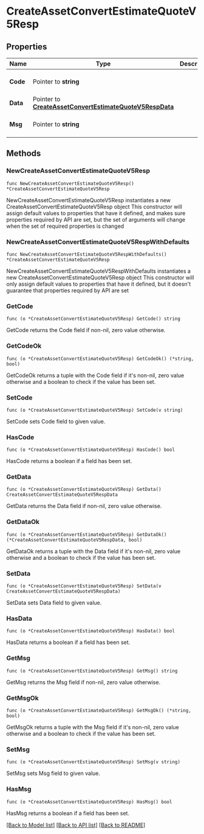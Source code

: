 # CreateAssetConvertEstimateQuoteV5Resp

## Properties

Name | Type | Description | Notes
------------ | ------------- | ------------- | -------------
**Code** | Pointer to **string** |  | [optional] [default to ""]
**Data** | Pointer to [**CreateAssetConvertEstimateQuoteV5RespData**](CreateAssetConvertEstimateQuoteV5RespData.md) |  | [optional] 
**Msg** | Pointer to **string** |  | [optional] [default to ""]

## Methods

### NewCreateAssetConvertEstimateQuoteV5Resp

`func NewCreateAssetConvertEstimateQuoteV5Resp() *CreateAssetConvertEstimateQuoteV5Resp`

NewCreateAssetConvertEstimateQuoteV5Resp instantiates a new CreateAssetConvertEstimateQuoteV5Resp object
This constructor will assign default values to properties that have it defined,
and makes sure properties required by API are set, but the set of arguments
will change when the set of required properties is changed

### NewCreateAssetConvertEstimateQuoteV5RespWithDefaults

`func NewCreateAssetConvertEstimateQuoteV5RespWithDefaults() *CreateAssetConvertEstimateQuoteV5Resp`

NewCreateAssetConvertEstimateQuoteV5RespWithDefaults instantiates a new CreateAssetConvertEstimateQuoteV5Resp object
This constructor will only assign default values to properties that have it defined,
but it doesn't guarantee that properties required by API are set

### GetCode

`func (o *CreateAssetConvertEstimateQuoteV5Resp) GetCode() string`

GetCode returns the Code field if non-nil, zero value otherwise.

### GetCodeOk

`func (o *CreateAssetConvertEstimateQuoteV5Resp) GetCodeOk() (*string, bool)`

GetCodeOk returns a tuple with the Code field if it's non-nil, zero value otherwise
and a boolean to check if the value has been set.

### SetCode

`func (o *CreateAssetConvertEstimateQuoteV5Resp) SetCode(v string)`

SetCode sets Code field to given value.

### HasCode

`func (o *CreateAssetConvertEstimateQuoteV5Resp) HasCode() bool`

HasCode returns a boolean if a field has been set.

### GetData

`func (o *CreateAssetConvertEstimateQuoteV5Resp) GetData() CreateAssetConvertEstimateQuoteV5RespData`

GetData returns the Data field if non-nil, zero value otherwise.

### GetDataOk

`func (o *CreateAssetConvertEstimateQuoteV5Resp) GetDataOk() (*CreateAssetConvertEstimateQuoteV5RespData, bool)`

GetDataOk returns a tuple with the Data field if it's non-nil, zero value otherwise
and a boolean to check if the value has been set.

### SetData

`func (o *CreateAssetConvertEstimateQuoteV5Resp) SetData(v CreateAssetConvertEstimateQuoteV5RespData)`

SetData sets Data field to given value.

### HasData

`func (o *CreateAssetConvertEstimateQuoteV5Resp) HasData() bool`

HasData returns a boolean if a field has been set.

### GetMsg

`func (o *CreateAssetConvertEstimateQuoteV5Resp) GetMsg() string`

GetMsg returns the Msg field if non-nil, zero value otherwise.

### GetMsgOk

`func (o *CreateAssetConvertEstimateQuoteV5Resp) GetMsgOk() (*string, bool)`

GetMsgOk returns a tuple with the Msg field if it's non-nil, zero value otherwise
and a boolean to check if the value has been set.

### SetMsg

`func (o *CreateAssetConvertEstimateQuoteV5Resp) SetMsg(v string)`

SetMsg sets Msg field to given value.

### HasMsg

`func (o *CreateAssetConvertEstimateQuoteV5Resp) HasMsg() bool`

HasMsg returns a boolean if a field has been set.


[[Back to Model list]](../README.md#documentation-for-models) [[Back to API list]](../README.md#documentation-for-api-endpoints) [[Back to README]](../README.md)


